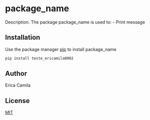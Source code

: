 # package_name

Description. 
The package package_name is used to:
	- Print message

## Installation

Use the package manager [pip](https://pip.pypa.io/en/stable/) to install package_name

```bash
pip install teste_ericamila0002
```

## Author
Erica Camila

## License
[MIT](https://choosealicense.com/licenses/mit/)
